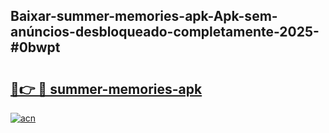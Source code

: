 ## Baixar-summer-memories-apk-Apk-sem-anúncios-desbloqueado-completamente-2025-#0bwpt

# <h2><a href="https://ainizakaria.my?title=summer-memories-apk&ref=20M">🔗👉 🔴 summer-memories-apk</a></h2>

[![acn](https://github.com/user-attachments/assets/0f9c940e-d8b0-45ae-aac7-cd30a18b3e1c)](https://ainizakaria.my?title=summer-memories-apk&ref=20M)

